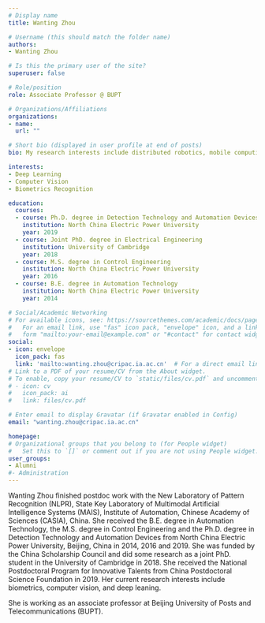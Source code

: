 ```yaml
---
# Display name
title: Wanting Zhou

# Username (this should match the folder name)
authors:
- Wanting Zhou

# Is this the primary user of the site?
superuser: false

# Role/position
role: Associate Professor @ BUPT

# Organizations/Affiliations
organizations:
- name: 
  url: ""

# Short bio (displayed in user profile at end of posts)
bio: My research interests include distributed robotics, mobile computing and programmable matter.

interests:
- Deep Learning
- Computer Vision
- Biometrics Recognition

education:
  courses:
  - course: Ph.D. degree in Detection Technology and Automation Devices
    institution: North China Electric Power University
    year: 2019
  - course: Joint PhD. degree in Electrical Engineering
    institution: University of Cambridge
    year: 2018
  - course: M.S. degree in Control Engineering
    institution: North China Electric Power University
    year: 2016 
  - course: B.E. degree in Automation Technology 
    institution: North China Electric Power University
    year: 2014

# Social/Academic Networking
# For available icons, see: https://sourcethemes.com/academic/docs/page-builder/#icons
#   For an email link, use "fas" icon pack, "envelope" icon, and a link in the
#   form "mailto:your-email@example.com" or "#contact" for contact widget.
social:
- icon: envelope
  icon_pack: fas
  link: 'mailto:wanting.zhou@cripac.ia.ac.cn'  # For a direct email link, use "mailto:test@example.org".
# Link to a PDF of your resume/CV from the About widget.
# To enable, copy your resume/CV to `static/files/cv.pdf` and uncomment the lines below.
# - icon: cv
#   icon_pack: ai
#   link: files/cv.pdf

# Enter email to display Gravatar (if Gravatar enabled in Config)
email: "wanting.zhou@cripac.ia.ac.cn"

homepage:
# Organizational groups that you belong to (for People widget)
#   Set this to `[]` or comment out if you are not using People widget.
user_groups:
- Alumni
#- Administration
---
```

Wanting Zhou finished postdoc work with the New Laboratory of Pattern Recognition (NLPR), State Key Laboratory of Multimodal Artificial Intelligence Systems (MAIS), Institute of Automation, Chinese Academy of Sciences (CASIA), China. She received the B.E. degree in Automation Technology, the M.S. degree in Control Engineering and the Ph.D. degree in Detection Technology and Automation Devices from North China Electric Power University, Beijing, China in 2014, 2016 and 2019. She was funded by the China Scholarship Council and did some research as a joint PhD. student in the University of Cambridge in 2018. She received the National Postdoctoral Program for Innovative Talents from China Postdoctoral Science Foundation in 2019. Her current research interests include biometrics, computer vision, and deep leaning.

She is working as an associate professor at Beijing University of Posts and  Telecommunications (BUPT).